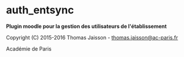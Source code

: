 # auth_entsync
**Plugin moodle pour la gestion des utilisateurs de l'établissement**


Copyright (C) 2015-2016 Thomas Jaisson -
thomas.jaisson@ac-paris.fr

Académie de Paris
